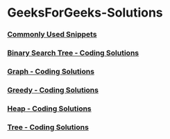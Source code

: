 # GeeksForGeeks-Solutions
### [Commonly Used Snippets](https://github.com/Ushnesha/GeeksForGeeks-Solutions/blob/master/CommonUsableSnippets.md)
### [Binary Search Tree - Coding Solutions](https://github.com/Ushnesha/GeeksForGeeks-Solutions/blob/master/BinarySearchTree.md)
### [Graph - Coding Solutions](https://github.com/Ushnesha/GeeksForGeeks-Solutions/blob/master/Graph.md)
### [Greedy - Coding Solutions](https://github.com/Ushnesha/GeeksForGeeks-Solutions/blob/master/Greedy.md)
### [Heap - Coding Solutions](https://github.com/Ushnesha/GeeksForGeeks-Solutions/blob/master/Heap.md)
### [Tree - Coding Solutions](https://github.com/Ushnesha/GeeksForGeeks-Solutions/blob/master/Tree.md)

